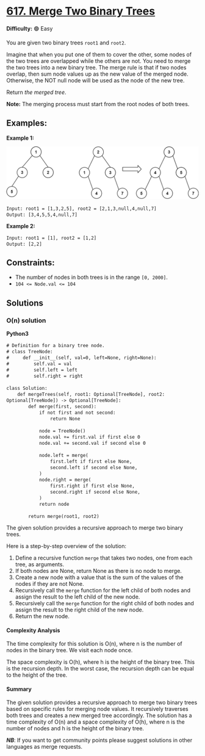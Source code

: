 # [617. Merge Two Binary Trees](https://leetcode.com/problems/merge-two-binary-trees/)

**Difficulty:** :green_circle: Easy

You are given two binary trees `root1` and `root2`.

Imagine that when you put one of them to cover the other, some nodes of the two trees are overlapped while the others are not. You need to merge the two trees into a new binary tree. The merge rule is that if two nodes overlap, then sum node values up as the new value of the merged node. Otherwise, the NOT null node will be used as the node of the new tree.

Return *the merged tree*.

**Note:** The merging process must start from the root nodes of both trees.

## Examples:

**Example 1:**

![075_01.jpeg](./resources/075_01.jpeg)

```
Input: root1 = [1,3,2,5], root2 = [2,1,3,null,4,null,7]
Output: [3,4,5,5,4,null,7]

```

**Example 2:**

```
Input: root1 = [1], root2 = [1,2]
Output: [2,2]

```

## Constraints:

- The number of nodes in both trees is in the range `[0, 2000]`.
- `104 <= Node.val <= 104`


## Solutions

### O(n) solution 

**Python3**

```python3
# Definition for a binary tree node.
# class TreeNode:
#     def __init__(self, val=0, left=None, right=None):
#         self.val = val
#         self.left = left
#         self.right = right

class Solution:
    def mergeTrees(self, root1: Optional[TreeNode], root2: Optional[TreeNode]) -> Optional[TreeNode]:
        def merge(first, second):
            if not first and not second:
                return None

            node = TreeNode()
            node.val += first.val if first else 0
            node.val += second.val if second else 0

            node.left = merge(
                first.left if first else None,
                second.left if second else None,
            )
            node.right = merge(
                first.right if first else None,
                second.right if second else None,
            )
            return node

        return merge(root1, root2)
```

The given solution provides a recursive approach to merge two binary trees.

Here is a step-by-step overview of the solution:

1. Define a recursive function `merge` that takes two nodes, one from each tree, as arguments.
2. If both nodes are None, return None as there is no node to merge.
3. Create a new node with a value that is the sum of the values of the nodes if they are not None.
4. Recursively call the `merge` function for the left child of both nodes and assign the result to the left child of the new node.
5. Recursively call the `merge` function for the right child of both nodes and assign the result to the right child of the new node.
6. Return the new node.

#### Complexity Analysis

The time complexity for this solution is O(n), where n is the number of nodes in the binary tree. We visit each node once.

The space complexity is O(h), where h is the height of the binary tree. This is the recursion depth. In the worst case, the recursion depth can be equal to the height of the tree.

#### Summary

The given solution provides a recursive approach to merge two binary trees based on specific rules for merging node values. It recursively traverses both trees and creates a new merged tree accordingly. The solution has a time complexity of O(n) and a space complexity of O(h), where n is the number of nodes and h is the height of the binary tree.

***NB***: If you want to get community points please suggest solutions in other languages as merge requests.
